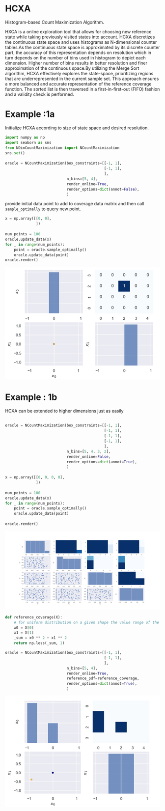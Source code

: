 # HCXA
Histogram-based Count Maximization Algorithm.

HXCA is a online exploration tool that allows for choosing new reference state while taking previously visited states into account. HCXA discretizes the continuous state space and uses histograms as N-dimensional counter tables.As the continuous state space is approximated by its discrete counter part, the accuracy of this representation depends on resolution which in turn depends on the number of bins used in histogram to depict each dimension. Higher number of bins results in better resolution and finer approximation of the continuous space.By utilizing the Merge Sort algorithm, HCXA effectively explores the state-space, prioritizing regions that are underrepresented in the current sample set. This approach ensures a more balanced and accurate representation of the reference coverage function. The sorted list is then traversed in a first-in-first-out (FIFO) fashion and a validity check is performed.

# Example :1a
Initialize HCXA according to size of state space and desired resolution.
```python
import numpy as np
import seaborn as sns
from NDimCountMaximization import NCountMaximization
sns.set()

oracle = NCountMaximization(box_constraints=[[-1, 1],
                                             [-1, 1],
                                             ],
                            n_bins=[5, 4],
                            render_online=True,
                            render_options=dict(annot=False),
                            )
```
provide initial data point to add to coverage data matrix and then call `sample_optimally` to query new point.
```python
x = np.array([[0, 0],
              ])

num_points = 100
oracle.update_data(x)
for _ in range(num_points):
    point = oracle.sample_optimally()
    oracle.update_data(point)
oracle.render()
```
![2D Example](./Figures/gitanimate1.gif)
# Example : 1b
HCXA can be extended to higher dimensions just as easily
```python

oracle = NCountMaximization(box_constraints=[[-1, 1],
                                             [-1, 1],
                                             [-1, 1],
                                             [-1, 1],
                                             ],
                            n_bins=[5, 4, 3, 2],
                            render_online=False,
                            render_options=dict(annot=True),
                            )

x = np.array([[0, 0, 0, 0],
              ])

num_points = 100
oracle.update_data(x)
for _ in range(num_points):
    point = oracle.sample_optimally()
    oracle.update_data(point)

oracle.render()
```
![2D Example](./Figures/4dfigure.png)
```python
def reference_coverage(X):
    # for uniform distribution on a given shape the value range of the reference coverage is not important
    x0 = X[0]
    x1 = X[1]
    _sum = x0 ** 2 + x1 ** 2
    return np.less(_sum, 1)
```

```python
oracle = NCountMaximization(box_constraints=[[-1, 1],
                                             [-1, 1],
                                             ],
                            n_bins=[5, 4],
                            render_online=True,
                            reference_pdf=reference_coverage,
                            render_options=dict(annot=True),
                            )
```

![2D Example](./Figures/gitanimate2.gif)



